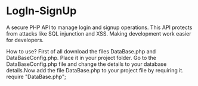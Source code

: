# LogIn-SignUp
A secure PHP API to manage login and signup operations. This API protects from attacks like SQL injunction and XSS. Making development work easier for developers.

How to use?
First of all download the files DataBase.php and DataBaseConfig.php. Place it in your project folder. Go to the DataBaseConfig.php file and change the details to your database details.Now add the file DataBase.php to your project file by requiring it.
require "DataBase.php";
